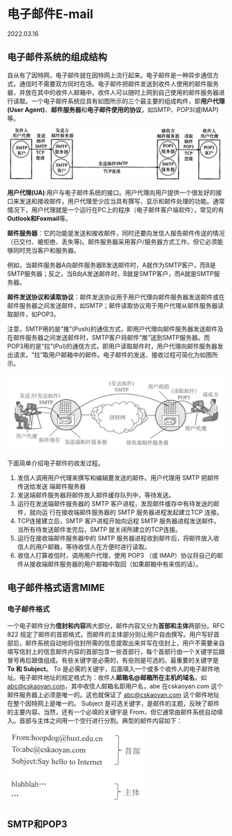 # 电子邮件E-mail
2022.03.16

## 电子邮件系统的组成结构

自从有了因特网，电子邮件就在因特网上流行起来。电子邮件是一种异步通信方式，通信时不需要双方同时在场。电子邮件把邮件发送到收件人使用的邮件服务器，并放在其中的收件人邮箱中，收件人可以随时上网到自己使用的邮件服务器进行读取。一个电子邮件系统应具有如图所示的三个最主要的组成构件，即**用户代理(User Agent)**、**邮件服务器**和**电子邮件使用的协议**，如SMTP、POP3(或IMAP)等。

<img src="resources/电子邮件.jpg" alt="电子邮件" style="zoom:80%;" />

**用户代理(UA)**:用户与电子邮件系统的接口。用户代理向用户提供一个很友好的接口来发送和接收邮件，用户代理至少应当具有撰写、显示和邮件处理的功能。通常情况下，用户代理就是一个运行在PC上的程序（电子邮件客户端软件），常见的有**Outlook和Foxmail**等。

**邮件服务器**：它的功能是发送和接收邮件，同时还要向发信人报告邮件传送的情况（已交付、被拒绝、丢失等)。邮件服务器采用客户/服务器方式工作，但它必须能够同时充当客户和服务器。

例如，当邮件服务器A向邮件服务器B发送邮件时，A就作为SMTP客户，而B是SMTP服务器；反之，当B向A发送邮件时，B就是SMTP客户，而A就是SMTP服务器。

**邮件发送协议和读取协议**：邮件发送协议用于用户代理向邮件服务器发送邮件或在邮件服务器之间发送邮件，如SMTP；邮件读取协议用于用户代理从邮件服务器读取邮件，如POP3。

注意，SMTP用的是“推”(Push)的通信方式，即用户代理向邮件服务器发送邮件及在邮件服务器之间发送邮件时，SMTP客户将邮件“推”送到SMTP服务器。而POP3用的是“拉”(Pul)的通信方式，即用户读取邮件时，用户代理向邮件服务器发出请求，“拉”取用户邮箱中的邮件。电子邮件的发送、接收过程可简化为如图所示。

<img src="resources/电子邮件接发过程.png" alt="电子邮件接发过程" style="zoom:67%;" />

下面简单介绍电子邮件的收发过程。

1. 发信人调用用户代理来撰写和编辑要发送的邮件。用户代理用 SMTP 把邮件传送给发送
   端邮件服务器
2. 发送端邮件服务器将邮件放入邮件缓存队列中，等待发送。
3. 运行在发送端邮件服务器的 SMTP 客户进程，发现邮件缓存中有待发送的邮件，就向运
   行在接收端邮件服务器的 SMTP 服务器进程发起建立TCP 连接。
4. TCP连接建立后，SMTP 客户进程开始向远程 SMTP 服务器进程发送邮件。当所有待发送邮件发完后，SMTP 就关闭所建立的TCP连接。
5. 运行在接收端邮件服务器中的 SMTP 服务器进程收到邮件后，将邮件放入收信人的用户邮箱，等待收信人在方便时进行读取。
6. 收信人打算收信时，调用用户代理，使用 POP3 （或 IMAP）协议将自己的邮件从接收端邮件服务器的用户邮箱中取回（如果邮箱中有来信的话）。



## 电子邮件格式语言MIME

### 电子邮件格式

一个电子邮件分为**信封和内容**两大部分，邮件内容又分为**首部和主体**两部分。RFC 822 规定了邮件的首部格式，而邮件的主体部分则让用户自由撰写。用户写好首部后，邮件系统自动地将信封所需的信息提取出来并写在信封上，用户不需要亲自填写信封上的信息邮件内容的首部包含一些首部行，每个首部行由一个关键字后跟冒号再后跟值组成。有些关键字是必需的，有些则是可选的。最重要的关键字是 **To 和 Subject**。
To 是必需的关键宇，后面填入一个或多个收件人的电子邮件地址。电子邮件地址的规定格式为：收件人**邮箱名@邮箱所在主机的域名**，如 abc@cskaoyan.com，其中收信人邮箱名即用户名，abe 在cskaoyan.com 这个邮件服务器上必须是唯一的。这也就保证了 abc@cskaoyan.com 这个邮件地址在整个因特网上是唯一的。
Subject 是可选关键字，是邮件的主题，反映了邮件的主要内容。当然，还有一个必填的关键宇是 From，但它通常由邮件系统自动填入。首部与主体之间用一个空行进行分割。典型的邮件内容如下：

<img src="resources/邮件.png" alt="邮件" style="zoom:50%;" />



## SMTP和POP3



